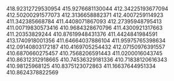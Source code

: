 418.92312729530954
415.9276681130044
412.34225193677094
412.50200291577073
412.3136658882371
412.4007259114923
411.342385668784
411.4408071867093
412.27395948795413
411.00719830573416
410.9684328670796
411.4300921317663
411.20353829244
410.87619948431376
411.4424841984591
413.1740918001356
411.64664037886104
411.95975765398634
412.09140803172187
410.4169705254432
412.07150976391557
410.6870660275457
410.7568206591443
411.0200016043745
410.86312312918665
410.74536329181336
410.71838120616343
410.98125968125
410.8375123072863
411.16637644951334
410.8624378822569